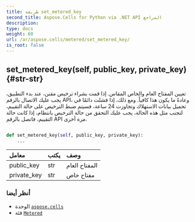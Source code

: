 ```yaml
---
title: طريقة set_metered_key
second_title: Aspose.Cells for Python via .NET API المراجع
description:
type: docs
weight: 60
url: /ar/aspose.cells/metered/set_metered_key/
is_root: false
---
```

##  set_metered_key(self, public_key, private_key) {#str-str}
تعيين المفتاح العام والخاص المقاس.
إذا قمت بشراء ترخيص مقنن، عند بدء التطبيق، يجب عليك الاتصال بالرقم API، وعادةً ما يكون هذا كافياً.
 ومع ذلك، إذا فشلت دائمًا في تحميل بيانات الاستهلاك وتجاوزت 24 ساعة، فسيتم ضبط الترخيص على حالة التقييم،
لتجنب مثل هذه الحالة، يجب عليك التحقق من حالة الترخيص بانتظام، إذا كانت حالة التقييم، فاتصل بالرقم API مرة أخرى.



```python

def set_metered_key(self, public_key, private_key):
    ...
```


| معامل| يكتب| وصف|
| :- | :- | :- |
| public_key | str | المفتاح العام|
| private_key | str | مفتاح خاص|



###  أنظر أيضا
* الوحدة [`aspose.cells`](../../)
* فئة [`Metered`](/cells/python-net/ar/aspose.cells/metered)
